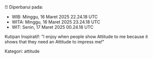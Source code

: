 ⏰ Diperbarui pada:
- WIB: Minggu, 16 Maret 2025 22.24.18 UTC
- WITA: Minggu, 16 Maret 2025 23.24.18 UTC
- WIT: Senin, 17 Maret 2025 00.24.18 UTC

Kutipan Inspiratif:
"I enjoy when people show Attitude to me because it shows that they need an Attitude to impress me!"


Kategori: attitude

